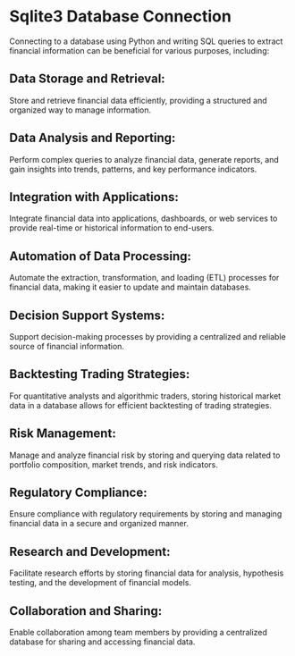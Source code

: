 # Sqlite3 Database Connection

Connecting to a database using Python and writing SQL queries to extract financial information can be beneficial for various purposes, including:

## Data Storage and Retrieval:

Store and retrieve financial data efficiently, providing a structured and organized way to manage information.

## Data Analysis and Reporting:

Perform complex queries to analyze financial data, generate reports, and gain insights into trends, patterns, and key performance indicators.

## Integration with Applications:

Integrate financial data into applications, dashboards, or web services to provide real-time or historical information to end-users.

## Automation of Data Processing:

Automate the extraction, transformation, and loading (ETL) processes for financial data, making it easier to update and maintain databases.

## Decision Support Systems:

Support decision-making processes by providing a centralized and reliable source of financial information.

## Backtesting Trading Strategies:

For quantitative analysts and algorithmic traders, storing historical market data in a database allows for efficient backtesting of trading strategies.

## Risk Management:

Manage and analyze financial risk by storing and querying data related to portfolio composition, market trends, and risk indicators.

## Regulatory Compliance:

Ensure compliance with regulatory requirements by storing and managing financial data in a secure and organized manner.

## Research and Development:

Facilitate research efforts by storing financial data for analysis, hypothesis testing, and the development of financial models.

## Collaboration and Sharing:

Enable collaboration among team members by providing a centralized database for sharing and accessing financial data.
